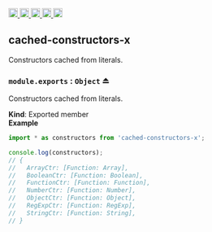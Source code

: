 <a href="https://travis-ci.org/Xotic750/cached-constructors-x"
  title="Travis status">
<img
  src="https://travis-ci.org/Xotic750/cached-constructors-x.svg?branch=master"
  alt="Travis status" height="18">
</a>
<a href="https://david-dm.org/Xotic750/cached-constructors-x"
  title="Dependency status">
<img src="https://david-dm.org/Xotic750/cached-constructors-x/status.svg"
  alt="Dependency status" height="18"/>
</a>
<a
  href="https://david-dm.org/Xotic750/cached-constructors-x?type=dev"
  title="devDependency status">
<img src="https://david-dm.org/Xotic750/cached-constructors-x/dev-status.svg"
  alt="devDependency status" height="18"/>
</a>
<a href="https://badge.fury.io/js/cached-constructors-x"
  title="npm version">
<img src="https://badge.fury.io/js/cached-constructors-x.svg"
  alt="npm version" height="18">
</a>
<a href="https://www.jsdelivr.com/package/npm/cached-constructors-x"
  title="jsDelivr hits">
<img src="https://data.jsdelivr.com/v1/package/npm/cached-constructors-x/badge?style=rounded"
  alt="jsDelivr hits" height="18">
</a>

<a name="module_cached-constructors-x"></a>

## cached-constructors-x

Constructors cached from literals.

<a name="exp_module_cached-constructors-x--module.exports"></a>

### `module.exports` : <code>Object</code> ⏏

Constructors cached from literals.

**Kind**: Exported member  
**Example**

```js
import * as constructors from 'cached-constructors-x';

console.log(constructors);
// {
//   ArrayCtr: [Function: Array],
//   BooleanCtr: [Function: Boolean],
//   FunctionCtr: [Function: Function],
//   NumberCtr: [Function: Number],
//   ObjectCtr: [Function: Object],
//   RegExpCtr: [Function: RegExp],
//   StringCtr: [Function: String],
// }
```

